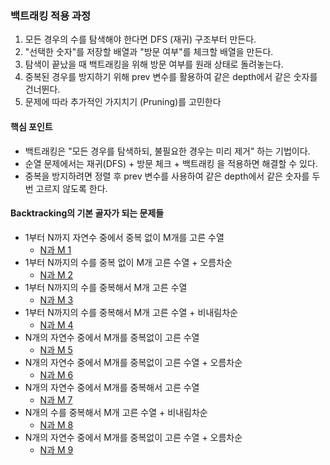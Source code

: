 ### 백트래킹 적용 과정
1. 모든 경우의 수를 탐색해야 한다면 DFS (재귀) 구조부터 만든다.
2. "선택한 숫자"를 저장할 배열과 "방문 여부"를 체크할 배열을 만든다.
3. 탐색이 끝났을 때 백트래킹을 위해 방문 여부를 원래 상태로 돌려놓는다.
4. 중복된 경우를 방지하기 위해 prev 변수를 활용하여 같은 depth에서 같은 숫자를 건너뛴다.
5. 문제에 따라 추가적인 가지치기 (Pruning)를 고민한다

#### 핵심 포인트
- 백트래킹은 "모든 경우를 탐색하되, 불필요한 경우는 미리 제거" 하는 기법이다.
- 순열 문제에서는 재귀(DFS) + 방문 체크 + 백트래킹 을 적용하면 해결할 수 있다.
- 중복을 방지하려면 정렬 후 prev 변수를 사용하여 같은 depth에서 같은 숫자를 두 번 고르지 않도록 한다.


#### Backtracking의 기본 골자가 되는 문제들
- 1부터 N까지 자연수 중에서 중복 없이 M개를 고른 수열
  - [N과 M 1](https://www.acmicpc.net/problem/15649)
- 1부터 N까지의 수를 중복 없이 M개 고른 수열 + 오름차순
  - [N과 M 2](https://www.acmicpc.net/problem/15650)
- 1부터 N까지의 수를 중복해서 M개 고른 수열
  - [N과 M 3](https://www.acmicpc.net/problem/15651)
- 1부터 N까지의 수를 중복해서 M개 고른 수열 + 비내림차순
  - [N과 M 4](https://www.acmicpc.net/problem/15652)
- N개의 자연수 중에서 M개를 중복없이 고른 수열
  - [N과 M 5](https://www.acmicpc.net/problem/15654)
- N개의 자연수 중에서 M개를 중복없이 고른 수열 + 오름차순
  - [N과 M 6](https://www.acmicpc.net/problem/15655)
- N개의 자연수 중에서 M개를 중복해서 고른 수열
  - [N과 M 7](https://www.acmicpc.net/problem/15656)
- N개의 수를 중복해서 M개 고른 수열 + 비내림차순
  - [N과 M 8](https://www.acmicpc.net/problem/15657)
- N개의 자연수 중에서 M개를 중복없이  고른 수열 + 오름차순
  - [N과 M 9](https://www.acmicpc.net/problem/15663)